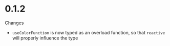 # 0.1.2
Changes
- `useColorFunction` is now typed as an overload function, so that `reactive` will properly influence the type